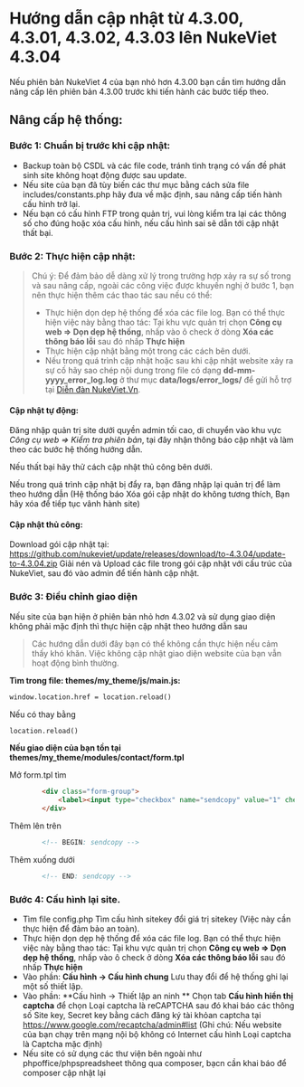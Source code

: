 # Hướng dẫn cập nhật từ 4.3.00, 4.3.01, 4.3.02, 4.3.03 lên NukeViet 4.3.04

Nếu phiên bản NukeViet 4 của bạn nhỏ hơn 4.3.00 bạn cần tìm hướng dẫn nâng cấp lên phiên bản 4.3.00 trước khi tiến hành các bước tiếp theo.

## Nâng cấp hệ thống:

### Bước 1: Chuẩn bị trước khi cập nhật:

- Backup toàn bộ CSDL và các file code, tránh tình trạng có vấn đề phát sinh site không hoạt động được sau update.
- Nếu site của bạn đã tùy biến các thư mục bằng cách sửa file includes/constants.php hãy đưa về mặc định, sau nâng cấp tiến hành cấu hình trở lại.
- Nếu bạn có cấu hình FTP trong quản trị, vui lòng kiểm tra lại các thông số cho đúng hoặc xóa cấu hình, nếu cấu hình sai sẽ dẫn tới cập nhật thất bại.

### Bước 2: Thực hiện cập nhật:

> Chú ý: Để đảm bảo dễ dàng xử lý trong trường hợp xảy ra sự số trong và sau nâng cấp, ngoài các công việc được khuyến nghị ở bước 1, bạn nên thực hiện thêm các thao tác sau nếu có thể:
> - Thực hiện dọn dẹp hệ thống để xóa các file log. Bạn có thể thực hiện việc này bằng thao tác: Tại khu vực quản trị chọn **Công cụ web => Dọn dẹp hệ thống**, nhấp vào ô check ở dòng **Xóa các thông báo lỗi** sau đó nhấp **Thực hiện**
> - Thực hiện cập nhật bằng một trong các cách bên dưới.
> - Nếu trong quá trình cập nhật hoặc sau khi cập nhật website xảy ra sự cố hãy sao chép nội dung trong file có dạng **dd-mm-yyyy_error_log.log** ở thư mục **data/logs/error_logs/** để gửi hỗ trợ tại [Diễn đàn NukeViet.Vn](https://nukeviet.vn/vi/forum/Nang-cap/).

#### Cập nhật tự động:

Đăng nhập quản trị site dưới quyền admin tối cao, di chuyển vào khu vực *Công cụ web => Kiểm tra phiên bản*, tại đây nhận thông báo cập nhật và làm theo các bước hệ thống hướng dẫn.

Nếu thất bại hãy thử cách cập nhật thủ công bên dưới.

Nếu trong quá trình cập nhật bị đẩy ra, bạn đăng nhập lại quản trị để làm theo hướng dẫn (Hệ thống báo Xóa gói cập nhật do không tương thích, Bạn hãy xóa để tiếp tục vânh hành site)

#### Cập nhật thủ công:

Download gói cập nhật tại: https://github.com/nukeviet/update/releases/download/to-4.3.04/update-to-4.3.04.zip
Giải nén và Upload các file trong gói cập nhật với cấu trúc của NukeViet, sau đó vào admin để tiến hành cập nhật.

### Bước 3: Điều chỉnh giao diện

Nếu site của bạn hiện ở phiên bản nhỏ hơn 4.3.02 và sử dụng giao diện không phải mặc định thì thực hiện cập nhật theo hướng dẫn sau

> Các hướng dẫn dưới đây bạn có thể không cần thực hiện nếu cảm thấy khó khăn. Việc không cập nhật giao diện website của bạn vẫn hoạt động bình thường.

**Tìm trong file: themes/my_theme/js/main.js:**

```html
window.location.href = location.reload()
```

Nếu có thay bằng

```html
location.reload()
```

**Nếu giao diện của bạn tồn tại themes/my_theme/modules/contact/form.tpl**

Mở form.tpl tìm

```html
        <div class="form-group">
            <label><input type="checkbox" name="sendcopy" value="1" checked="checked" /><span>{LANG.sendcopy}</span></label>
        </div>
```

Thêm lên trên

```html
        <!-- BEGIN: sendcopy -->
```

Thêm xuống dưới

```html
        <!-- END: sendcopy -->
```

### Bước 4: Cấu hình lại site.
- Tìm file config.php Tìm cấu hình sitekey đổi giá trị sitekey (Việc này cần thực hiện để đảm bảo an toàn).
- Thực hiện dọn dẹp hệ thống để xóa các file log. Bạn có thể thực hiện việc này bằng thao tác: Tại khu vực quản trị chọn **Công cụ web => Dọn dẹp hệ thống**, nhấp vào ô check ở dòng **Xóa các thông báo lỗi** sau đó nhấp **Thực hiện**
- Vào phần: **Cấu hình -> Cấu hình chung** Lưu thay đổi để hệ thống ghi lại một số thiết lập.
- Vào phần: **Cấu hình -> Thiết lập an ninh ** Chọn tab **Cấu hình hiển thị captcha** để chọn Loại captcha là reCAPTCHA sau đó khai báo các thông số Site key, Secret key bằng cách đăng ký tài khỏan captcha tại https://www.google.com/recaptcha/admin#list (Ghi chú: Nếu website của bạn chạy trên mạng nội bộ không có Internet cấu hình  Loại captcha là Captcha mặc định)
- Nếu site có sử dụng các thư viện bên ngoài như phpoffice/phpspreadsheet thông qua composer, bạcn cần khai báo để composer cập nhật lại
 


